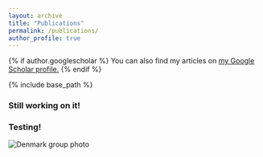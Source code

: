 ```yaml
---
layout: archive
title: "Publications"
permalink: /publications/
author_profile: true
---
```


{% if author.googlescholar %}
  You can also find my articles on <u><a href="{{author.googlescholar}}">my Google Scholar profile</a>.</u>
{% endif %}

{% include base_path %}

### Still working on it!

### Testing!
![Denmark group photo](https://i.imgur.com/KZe9UuU.jpg)


<!--  
{% for post in site.publications reversed %}
  {% include archive-single.html %}
{% endfor %}
-->